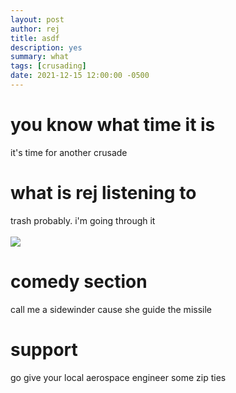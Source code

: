 ```yaml
---
layout: post
author: rej
title: asdf
description: yes
summary: what
tags: [crusading]
date: 2021-12-15 12:00:00 -0500
---
```

# you know what time it is
it's time for another crusade

# what is rej listening to
trash probably. i'm going through it
<br/>
<br/>
<img src="https://spotify-github-profile.vercel.app/api/view?uid=1diifnaqph0norv6er4w8r5du&cover_image=true&theme=compact" />

# comedy section
call me a sidewinder cause she guide the missile

# support
go give your local aerospace engineer some zip ties

